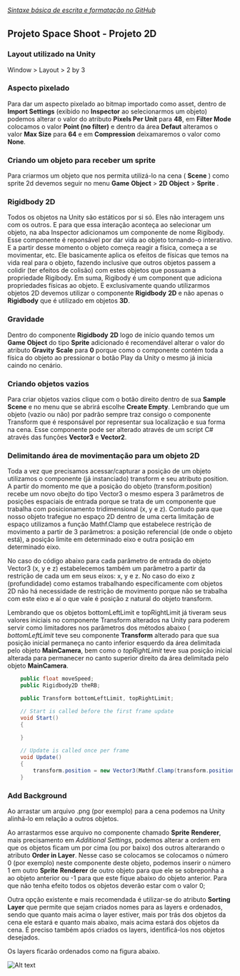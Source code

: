 ###### [Sintaxe básica de escrita e formatação no GitHub](https://help.github.com/pt/github/writing-on-github/basic-writing-and-formatting-syntax)<br/>

## Projeto Space Shoot - Projeto 2D

### Layout utilizado na Unity

Window > Layout > 2 by 3


### Aspecto pixelado

Para dar um aspecto pixelado ao bitmap importado como asset,
dentro de **Import Settings** (exibido no __Inspector__ ao selecionarmos
um objeto) podemos alterar o valor do atributo **Pixels Per Unit** para
**48**, em **Filter Mode** colocamos o valor **Point (no filter)** e dentro
da área **Defaut** alteramos o valor **Max Size** para **64** e em 
**Compression** deixamaremos o valor como **None**.

### Criando um objeto para receber um sprite

Para criarmos um objeto que nos permita utilizá-lo na cena ( __Scene__ ) como
sprite 2d devemos seguir no menu  __Game__ __Object__ > __2D__ __Object__ > __Sprite__ . 

### Rigidbody 2D

Todos os objetos na Unity são estáticos por si só. Eles não interagem uns com os outros.
E para que essa interação aconteça ao selecionar um objeto, na aba Inspector adicionamos
um componente de nome Rigibody. Esse componente é reponsável por dar vida ao objeto tornando-o
interativo. E a partir desse momento o objeto começa reagir a física, começa a se movimentar, etc.
Ele basicamente aplica os efeitos de físicas que temos na vida real para o objeto, fazendo inclusive
que outros objetos passem a colidir (ter efeitos de colisão) com estes objetos que possuam a
propriedade Rigibody. Em suma, Rigibody é um component que adiciona propriedades físicas ao objeto.
E exclusivamente quando utilizarmos objetos 2D devemos utilizar o componente __Rigidbody__ __2D__ 
e não apenas o __Rigidbody__ que é utilizado em objetos **3D**.

### Gravidade

Dentro do componente __Rigidbody__ __2D__ logo de início quando temos um __Game__ __Object__ do tipo
__Sprite__ adicionado é recomendável alterar o valor do atributo **Gravity** **Scale** para **0**
porque como o componente contém toda a física do objeto ao pressionar o botão Play da Unity o mesmo
já inicia caindo no cenário.

### Criando objetos vazios

Para criar objetos vazios clique com o botão direito dentro de sua __Sample__ __Scene__ e no menu
que se abrirá escolhe **Create Empty**. Lembrando que um objeto (vazio ou não) por padrão sempre
traz consigo o componente Transform que é responsável por representar sua localização e sua forma
na cena. Esse componente pode ser alterado através de um script C# através das funções **Vector3**
e **Vector2**.

### Delimitando área de movimentação para um objeto 2D

Toda a vez que precisamos acessar/capturar a posição de um objeto utilizamos o componente (já instanciado)
transform e seu atributo position. A partir do momento me que a posição do objeto (transform.position) 
recebe um novo obejto do tipo Vector3 o mesmo espera 3 parâmetros de posições espaciais de entrada porque 
se trata de um componente que trabalha com posicionamento tridimensional (x, y e z). 
Contudo para que nosso objeto trafegue no espaço 2D dentro de uma certa limitação de espaço utilizamos 
a função Mathf.Clamp que estabelece restrição de movimento a partir de 3 parâmetros: a posição referencial 
(de onde o objeto está), a posição limite em determinado eixo e outra posição em determinado eixo.

No caso do código abaixo para cada parâmetro de entrada do objeto Vector3 (x, y e z) estabelecemos também um parâmetro
a partir da restrição de cada um em seus eixos: x, y e z. No caso do eixo z (profundidade) como estamos 
trabalhando especificamente com objetos 2D não há necessidade de restrição de movimento porque não se trabalha 
com este eixo e aí o que vale é posição z natural do objeto transform.

Lembrando que os objetos bottomLeftLimit e topRightLimit já tiveram seus valores iniciais no componente Transform
alterados na Unity para poderem servir como limitadores nos parâmetros dos métodos abaixo ( _bottomLeftLimit_ teve
seu componente __Transform__ alterado para que sua posição inicial permaneça no canto inferior esquerdo 
da área delimitada pelo objeto **MainCamera**, bem como o _topRightLimit_ teve sua posição inicial alterada para
permanecer no canto superior direito da área delimitada pelo objeto **MainCamera**.

```csharp
	public float moveSpeed;
	public Rigidbody2D theRB;

	public Transform bottomLeftLimit, topRightLimit;

	// Start is called before the first frame update
	void Start()
	{
		
	}

	// Update is called once per frame
	void Update()
	{
		transform.position = new Vector3(Mathf.Clamp(transform.position.x, bottomLeftLimit.position.x, topRightLimit.position.x), Mathf.Clamp(transform.position.y, bottomLeftLimit.position.y, topRightLimit.position.y), transform.position.z);
	}
```

### Add Background 

Ao arrastar um arquivo .png (por exemplo) para a cena podemos na Unity alinhá-lo em relação a outros objetos.

Ao arrastarmos esse arquivo no componente chamado __Sprite__ __Renderer__, mais precisamento em _Additional_ _Settings_,
podemos alterar a ordem em que os objetos ficam um por cima (ou por baixo) dos outros alterarando o atributo
**Order in Layer**. Nesse caso se colocamos se colocamos o número 0 (por exemplo) neste componente deste objeto,
podemos inserir o número 1 em outro __Sprite__ __Renderer__ de outro objeto para que ele se sobreponha a 
ao objeto anterior ou -1 para que este fique abaixo do objeto anterior. Para que não tenha efeito todos os objetos
deverão estar com o valor 0; 

Outra opção existente e mais recomendada é utilizar-se do atributo **Sorting Layer** que permite que sejam 
criados nomes para as layers e ordenados, sendo que quanto mais acima o layer estiver, mais por trás dos
objetos da cena ele estará e quanto mais abaixo, mais acima estará dos objetos da cena. É preciso também
após criados os layers, identificá-los nos objetos desejados.

Os layers ficarão ordenados como na figura abaixo.

![Alt text](https://github.com/phoenixproject/gamedev/blob/master/_UDEMY/__MEDIA/01_space_shooting_layers.PNG?raw=true "Sorting Layer")
